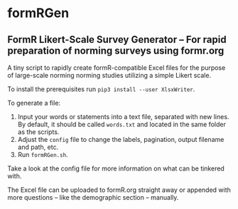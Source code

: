 # formRGen
## FormR Likert-Scale Survey Generator – For rapid preparation of norming surveys using formr.org

A tiny script to rapidly create formR-compatible Excel files for the purpose of large-scale norming norming studies utilizing a simple Likert scale.

To install the prerequisites run ```pip3 install --user XlsxWriter```.

To generate a file:
1. Input your words or statements into a text file, separated with new lines. By default, it should be called ```words.txt``` and located in the same folder as the scripts.
2. Adjust the ```config``` file to change the labels, pagination, output filename and path, etc.
3. Run ```formRGen.sh```.

Take a look at the config file for more information on what can be tinkered with.

The Excel file can be uploaded to formR.org straight away or appended with more questions – like the demographic section – manually.